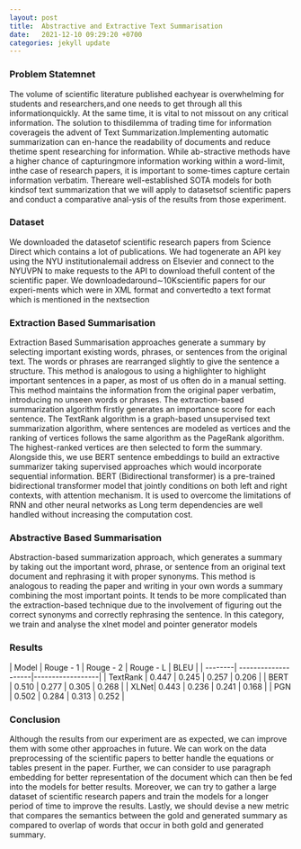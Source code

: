 ```yaml
---
layout: post
title:  Abstractive and Extractive Text Summarisation
date:   2021-12-10 09:29:20 +0700
categories: jekyll update
---
```

### Problem Statemnet
The volume of scientific literature published eachyear is overwhelming for students and researchers,and one needs to get through all this informationquickly.  At the same time, it is vital to not missout on any critical information. The solution to thisdilemma of trading time for information coverageis the advent of Text Summarization.Implementing automatic summarization can en-hance the readability of documents and reduce thetime spent researching for information. While ab-stractive methods have a higher chance of capturingmore information working within a word-limit, inthe case of research papers, it is important to some-times capture certain information verbatim. Thereare well-established SOTA models for both kindsof text summarization that we will apply to datasetsof scientific papers and conduct a comparative anal-ysis of the results from those experiment.

### Dataset
We downloaded the datasetof scientific research papers from Science Direct which contains a lot of publications.  We had togenerate an API key using the NYU institutionalemail address on Elsevier and connect to the NYUVPN to make requests to the API to download thefull content of the scientific paper. We downloadedaround∼10Kscientific  papers  for  our  experi-ments which were in XML format and convertedto a text format which is mentioned in the nextsection

### Extraction Based Summarisation 
Extraction Based Summarisation approaches generate a summary by selecting important existing words, phrases, or sentences from the original text. The words or phrases are rearranged slightly to give the sentence a structure. This method is analogous to using a highlighter to highlight important sentences in a paper, as most of us often do in a manual setting. This method maintains the information from the original paper verbatim, introducing no unseen words or phrases. The extraction-based summarization algorithm firstly generates an importance score for each sentence. The TextRank algorithm is a graph-based unsupervised text summarization algorithm, where sentences are modeled as vertices and the ranking of vertices follows the same algorithm as the PageRank algorithm. The highest-ranked vertices are then selected to form the summary.
Alongside this, we use BERT sentence embeddings to build an extractive summarizer taking supervised approaches which would incorporate sequential information. BERT (Bidirectional transformer) is a pre-trained bidirectional transformer model that jointly conditions on both left and right contexts, with attention mechanism. It is used to overcome the limitations of RNN and other neural networks as Long term dependencies are well handled without increasing the computation cost. 

### Abstractive Based Summarisation
Abstraction-based summarization approach, which generates a summary by taking out the important word, phrase, or sentence from an original text document and rephrasing it with proper synonyms. This method is analogous to reading the paper and writing in your own words a summary combining the most important points. It tends to be more complicated than the extraction-based technique due to the involvement of figuring out the correct synonyms and correctly rephrasing the sentence. In this category, we train and analyse the xlnet model and pointer generator models

### Results

| Model   | Rouge - 1  | Rouge - 2 | Rouge - L | BLEU |
| --------| --------------------|------------------|
| TextRank   | 0.447                | 0.245             | 0.257 | 0.206 |
| BERT  |   0.510     | 0.277          | 0.305 | 0.268 | 
| XLNet| 0.443  | 0.236   | 0.241 | 0.168 |
| PGN | 0.502   | 0.284 | 0.313 | 0.252 |


### Conclusion
Although the results from our experiment are as expected, we can improve them with some other approaches in future. We can work on the data preprocessing of the scientific papers to better handle the equations or tables present in the paper. Further, we can consider to use paragraph embedding for better representation of the document which can then be fed into the models for better results. Moreover, we can try to gather a large dataset of scientific research papers and train the models for a longer period of time to improve the results. Lastly, we should devise a new metric that compares the semantics between the gold and generated summary as compared to overlap of words that occur in both gold and generated summary.